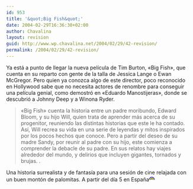 ```yaml
---
id: 953
title: '&quot;Big Fish&quot;'
date: 2004-02-29T16:36:30+02:00
author: Chavalina
layout: revision
guid: http://www.wp.chavalina.net/2004/02/29/42-revision/
permalink: /2004/02/29/42-revision/
---
```

Ya está a punto de llegar la nueva película de Tim Burton, «Big Fish», que cuenta en su reparto con gente de la talla de Jessica Lange o Ewan McGregor. Pero quien ya conozca algo de este director, <span title="para lo que se merece en mi opinión" class="anotacion">poco reconocido en Hollywood</span> sabe que no necesita actores de renombre para conseguir una película genial, como demostró en «Eduardo Manostijeras», donde se descubrió a Johnny Deep y a Winona Ryder.

> «Big Fish» cuenta la historia entre un padre moribundo, Edward Bloom, y su hijo Will, quien trata de aprender más acerca de su progenitor, reuniendo las distintas historias que este le ha contado. Así, Will recrea su vida en una serie de leyendas y mitos inspirados por los pocos hechos que conoce. Pero a partir del deseo de su madre Sandy, por reunir al padre con su hijo, este comienza a comprender la debacle de su padre. En sus relatos hay viajes alrededor del mundo, y delirios que incluyen gigantes, tornados y brujas. .

Una historia surrealista y de fantasía para una sesión de cine relajada con un buen montón de palomitas. A partir del día 5 en Espa&ntilde;a![emo](/imagenes/emoticonos/arcoiris.gif)